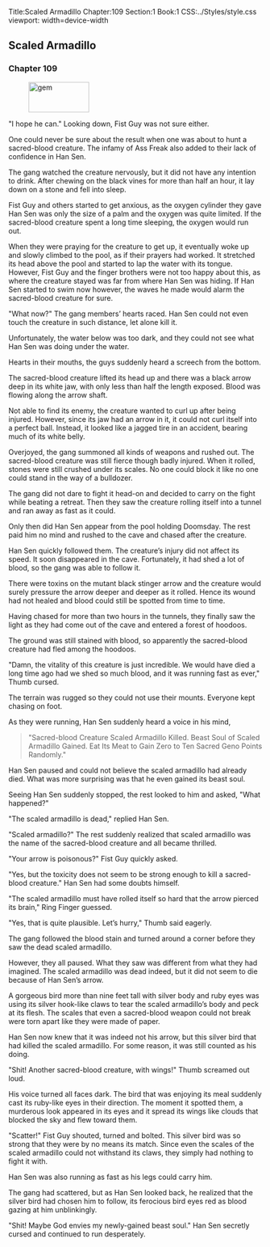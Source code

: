 Title:Scaled Armadillo 
Chapter:109 
Section:1 
Book:1 
CSS:../Styles/style.css 
viewport: width=device-width
  
## Scaled Armadillo
### Chapter 109
  
<figure>
	<img src="../Images/gem.gif" alt="gem" id="gem" width="120" height="60" />
</figure>
  

  
"I hope he can." Looking down, Fist Guy was not sure either.

One could never be sure about the result when one was about to hunt a sacred-blood creature. The infamy of Ass Freak also added to their lack of confidence in Han Sen.

The gang watched the creature nervously, but it did not have any intention to drink. After chewing on the black vines for more than half an hour, it lay down on a stone and fell into sleep.

Fist Guy and others started to get anxious, as the oxygen cylinder they gave Han Sen was only the size of a palm and the oxygen was quite limited. If the sacred-blood creature spent a long time sleeping, the oxygen would run out.

When they were praying for the creature to get up, it eventually woke up and slowly climbed to the pool, as if their prayers had worked. It stretched its head above the pool and started to lap the water with its tongue. However, Fist Guy and the finger brothers were not too happy about this, as where the creature stayed was far from where Han Sen was hiding. If Han Sen started to swim now however, the waves he made would alarm the sacred-blood creature for sure.

"What now?" The gang members’ hearts raced. Han Sen could not even touch the creature in such distance, let alone kill it.

Unfortunately, the water below was too dark, and they could not see what Han Sen was doing under the water.

Hearts in their mouths, the guys suddenly heard a screech from the bottom.

The sacred-blood creature lifted its head up and there was a black arrow deep in its white jaw, with only less than half the length exposed. Blood was flowing along the arrow shaft.

Not able to find its enemy, the creature wanted to curl up after being injured. However, since its jaw had an arrow in it, it could not curl itself into a perfect ball. Instead, it looked like a jagged tire in an accident, bearing much of its white belly.

Overjoyed, the gang summoned all kinds of weapons and rushed out. The sacred-blood creature was still fierce though badly injured. When it rolled, stones were still crushed under its scales. No one could block it like no one could stand in the way of a bulldozer.

The gang did not dare to fight it head-on and decided to carry on the fight while beating a retreat. Then they saw the creature rolling itself into a tunnel and ran away as fast as it could.

Only then did Han Sen appear from the pool holding Doomsday. The rest paid him no mind and rushed to the cave and chased after the creature.

Han Sen quickly followed them. The creature’s injury did not affect its speed. It soon disappeared in the cave. Fortunately, it had shed a lot of blood, so the gang was able to follow it.

There were toxins on the mutant black stinger arrow and the creature would surely pressure the arrow deeper and deeper as it rolled. Hence its wound had not healed and blood could still be spotted from time to time.

Having chased for more than two hours in the tunnels, they finally saw the light as they had come out of the cave and entered a forest of hoodoos.

The ground was still stained with blood, so apparently the sacred-blood creature had fled among the hoodoos.

"Damn, the vitality of this creature is just incredible. We would have died a long time ago had we shed so much blood, and it was running fast as ever," Thumb cursed.

The terrain was rugged so they could not use their mounts. Everyone kept chasing on foot.

As they were running, Han Sen suddenly heard a voice in his mind, 

> "Sacred-blood Creature Scaled Armadillo Killed. Beast Soul of Scaled Armadillo Gained. Eat Its Meat to Gain Zero to Ten Sacred Geno Points Randomly."

Han Sen paused and could not believe the scaled armadillo had already died. What was more surprising was that he even gained its beast soul.

Seeing Han Sen suddenly stopped, the rest looked to him and asked, "What happened?"

"The scaled armadillo is dead," replied Han Sen.

"Scaled armadillo?" The rest suddenly realized that scaled armadillo was the name of the sacred-blood creature and all became thrilled.

"Your arrow is poisonous?" Fist Guy quickly asked.

"Yes, but the toxicity does not seem to be strong enough to kill a sacred-blood creature." Han Sen had some doubts himself.

"The scaled armadillo must have rolled itself so hard that the arrow pierced its brain," Ring Finger guessed.

"Yes, that is quite plausible. Let’s hurry," Thumb said eagerly.

The gang followed the blood stain and turned around a corner before they saw the dead scaled armadillo.

However, they all paused. What they saw was different from what they had imagined. The scaled armadillo was dead indeed, but it did not seem to die because of Han Sen’s arrow.

A gorgeous bird more than nine feet tall with silver body and ruby eyes was using its silver hook-like claws to tear the scaled armadillo’s body and peck at its flesh. The scales that even a sacred-blood weapon could not break were torn apart like they were made of paper.

Han Sen now knew that it was indeed not his arrow, but this silver bird that had killed the scaled armadillo. For some reason, it was still counted as his doing.

"Shit! Another sacred-blood creature, with wings!" Thumb screamed out loud.

His voice turned all faces dark. The bird that was enjoying its meal suddenly cast its ruby-like eyes in their direction. The moment it spotted them, a murderous look appeared in its eyes and it spread its wings like clouds that blocked the sky and flew toward them.

"Scatter!" Fist Guy shouted, turned and bolted. This silver bird was so strong that they were by no means its match. Since even the scales of the scaled armadillo could not withstand its claws, they simply had nothing to fight it with.

Han Sen was also running as fast as his legs could carry him.

The gang had scattered, but as Han Sen looked back, he realized that the silver bird had chosen him to follow, its ferocious bird eyes red as blood gazing at him unblinkingly.

"Shit! Maybe God envies my newly-gained beast soul." Han Sen secretly cursed and continued to run desperately.
